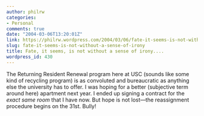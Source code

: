 ```yaml
---
author: philrw
categories:
- Personal
comments: true
date: "2004-03-06T13:20:01Z"
link: https://philrw.wordpress.com/2004/03/06/fate-it-seems-is-not-without-a-sense-of-irony/
slug: fate-it-seems-is-not-without-a-sense-of-irony
title: Fate, it seems, is not without a sense of irony....
wordpress_id: 430
---
```


The Returning Resident Renewal program here at USC (sounds like some kind of recycling program) is as convoluted and bureaucratic as anything else the university has to offer. I was hoping for a better (subjective term around here) apartment next year. I ended up signing a contract for the _exact same room_ that I have now. But hope is not lost—the reassignment procedure begins on the 31st. Bully!